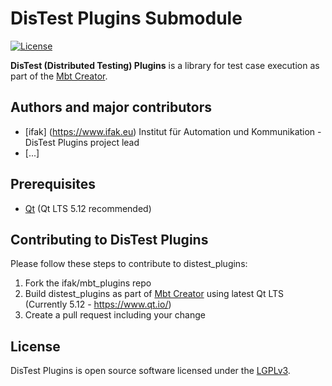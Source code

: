 # DisTest Plugins Submodule

[![License](https://img.shields.io/badge/license-LGPLv3-blue.svg)](https://github.com/ifak/mbt_plugins/blob/master/LICENSE)

**DisTest (Distributed Testing) Plugins** is a library for test case execution as part of the [Mbt Creator](https://github.com/ifak/mbtcreator).

## Authors and major contributors
- [ifak] (https://www.ifak.eu)
Institut für Automation und Kommunikation - DisTest Plugins project lead
- [...]

## Prerequisites
- [Qt](https://www.qt.io/) (Qt LTS 5.12 recommended)

## Contributing to DisTest Plugins
Please follow these steps to contribute to distest_plugins:
1. Fork the ifak/mbt_plugins repo
2. Build distest_plugins as part of [Mbt Creator](https://github.com/ifak/mbtcreator) using latest Qt LTS (Currently 5.12 - https://www.qt.io/)
3. Create a pull request including your change

## License
DisTest Plugins is open source software licensed under the [LGPLv3](https://github.com/ifak/distest_plugins/blob/master/LICENSE).



